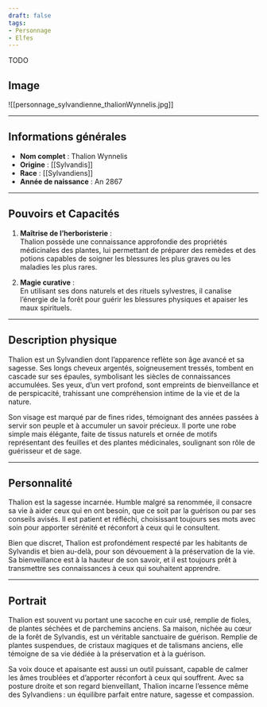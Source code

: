 ```yaml
---
draft: false
tags:
- Personnage
- Elfes
---
```

TODO
## **Image**

![[personnage_sylvandienne_thalionWynnelis.jpg]]

---

## **Informations générales**
- **Nom complet** : Thalion Wynnelis  
- **Origine** : [[Sylvandis]]  
- **Race** : [[Sylvandiens]]  
- **Année de naissance** : An 2867  

---

## **Pouvoirs et Capacités**
1. **Maîtrise de l’herboristerie** :  
   Thalion possède une connaissance approfondie des propriétés médicinales des plantes, lui permettant de préparer des remèdes et des potions capables de soigner les blessures les plus graves ou les maladies les plus rares.  

2. **Magie curative** :  
   En utilisant ses dons naturels et des rituels sylvestres, il canalise l’énergie de la forêt pour guérir les blessures physiques et apaiser les maux spirituels.  

---

## **Description physique**
Thalion est un Sylvandien dont l’apparence reflète son âge avancé et sa sagesse. Ses longs cheveux argentés, soigneusement tressés, tombent en cascade sur ses épaules, symbolisant les siècles de connaissances accumulées. Ses yeux, d’un vert profond, sont empreints de bienveillance et de perspicacité, trahissant une compréhension intime de la vie et de la nature.  

Son visage est marqué par de fines rides, témoignant des années passées à servir son peuple et à accumuler un savoir précieux. Il porte une robe simple mais élégante, faite de tissus naturels et ornée de motifs représentant des feuilles et des plantes médicinales, soulignant son rôle de guérisseur et de sage.

---

## **Personnalité**
Thalion est la sagesse incarnée. Humble malgré sa renommée, il consacre sa vie à aider ceux qui en ont besoin, que ce soit par la guérison ou par ses conseils avisés. Il est patient et réfléchi, choisissant toujours ses mots avec soin pour apporter sérénité et réconfort à ceux qui le consultent.  

Bien que discret, Thalion est profondément respecté par les habitants de Sylvandis et bien au-delà, pour son dévouement à la préservation de la vie. Sa bienveillance est à la hauteur de son savoir, et il est toujours prêt à transmettre ses connaissances à ceux qui souhaitent apprendre.

---

## **Portrait**
Thalion est souvent vu portant une sacoche en cuir usé, remplie de fioles, de plantes séchées et de parchemins anciens. Sa maison, nichée au cœur de la forêt de Sylvandis, est un véritable sanctuaire de guérison. Remplie de plantes suspendues, de cristaux magiques et de talismans anciens, elle témoigne de sa vie dédiée à la préservation et à la guérison.  

Sa voix douce et apaisante est aussi un outil puissant, capable de calmer les âmes troublées et d’apporter réconfort à ceux qui souffrent. Avec sa posture droite et son regard bienveillant, Thalion incarne l’essence même des Sylvandiens : un équilibre parfait entre nature, sagesse et compassion.